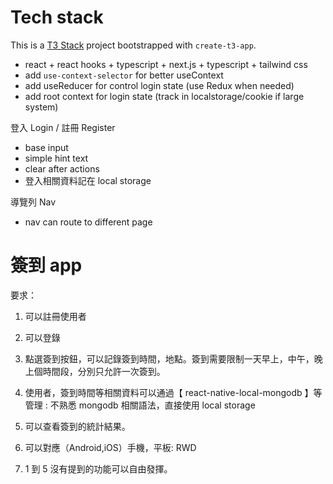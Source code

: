 # Tech stack

This is a [T3 Stack](https://create.t3.gg/) project bootstrapped with `create-t3-app`.

- react + react hooks + typescript + next.js + typescript + tailwind css
- add `use-context-selector` for better useContext
- add useReducer for control login state (use Redux when needed)
- add root context for login state (track in localstorage/cookie if large system)

登入 Login / 註冊 Register

- base input
- simple hint text
- clear after actions
- 登入相關資料記在 local storage

導覽列 Nav

- nav can route to different page

# 簽到 app

要求：

1. 可以註冊使用者

2. 可以登錄

3. 點選簽到按鈕，可以記錄簽到時間，地點。簽到需要限制一天早上，中午，晚上個時間段，分別只允許一次簽到。

4. 使用者，簽到時間等相關資料可以通過【 react-native-local-mongodb 】等管理 : 不熟悉 mongodb 相關語法，直接使用 local storage
5. 可以查看簽到的統計結果。

6. 可以對應（Android,iOS）手機，平板: RWD
7. 1 到 5 沒有提到的功能可以自由發揮。
